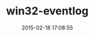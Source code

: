 ---
layout: post
title:  "win32-eventlog"
repo:   "djberg96/win32-eventlog"
date:   2015-02-18 17:08:55
gemurl: http://github.com/djberg96/win32-eventlog
---